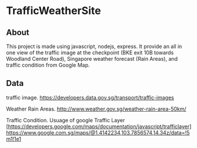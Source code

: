 # TrafficWeatherSite

## About
This project is made using javascript, nodejs, express. It provide an all in one view of the traffic image at the checkpoint (BKE exit 10B towards Woodland Center Road), Singapore weather forecast (Rain Areas), and traffic condition from Google Map.

## Data
traffic image.
https://developers.data.gov.sg/transport/traffic-images

Weather Rain Areas.
http://www.weather.gov.sg/weather-rain-area-50km/

Traffic Condition.
Usuage of google Traffic Layer [https://developers.google.com/maps/documentation/javascript/trafficlayer]
https://www.google.com.sg/maps/@1.4142234,103.7856574,14.34z/data=!5m1!1e1

